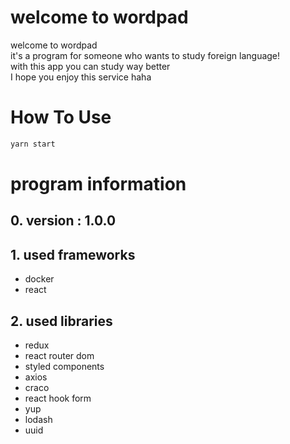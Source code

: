 # welcome to wordpad

welcome to wordpad <br/>
it's a program for someone who wants to study foreign language! <br/>
with this app you can study way better <br/>
I hope you enjoy this service haha <br/>

# How To Use

```zsh
yarn start
```

# program information

## 0. version : 1.0.0

## 1. used frameworks

- docker
- react

## 2. used libraries

- redux
- react router dom
- styled components
- axios
- craco
- react hook form
- yup
- lodash
- uuid

